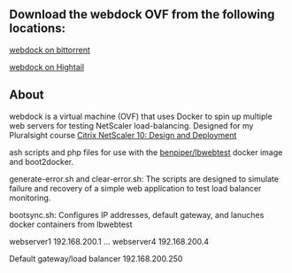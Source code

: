 <h2>Download the webdock OVF from the following locations:</h2>

<p><a href="http://benpiper.com/wp-content/uploads/2014/10/webdock.torrent">webdock on bittorrent</a>
<p><a href="https://www.hightail.com/download/UlRUV295eFVrWTgxWjhUQw" target="_blank">webdock on Hightail</a>

<h2>About</h2>

webdock is a virtual machine (OVF) that uses Docker to spin up multiple web servers for testing NetScaler load-balancing. Designed for my Pluralsight course <a href="https://www.pluralsight.com/authors/ben-piper?utm_medium=affiliate&utm_source=1321192">Citrix NetScaler 10: Design and Deployment</a>

ash scripts and php files for use with the <a href="https://registry.hub.docker.com/u/benpiper/lbwebtest/">benpiper/lbwebtest</a> docker image and boot2docker.

generate-error.sh and clear-error.sh:
The scripts are designed to simulate failure and recovery of a simple web application to test load balancer monitoring.

bootsync.sh:
Configures IP addresses, default gateway, and lanuches docker containers from lbwebtest

webserver1	192.168.200.1
...
webserver4	192.168.200.4

Default gateway/load balancer	192.168.200.250
